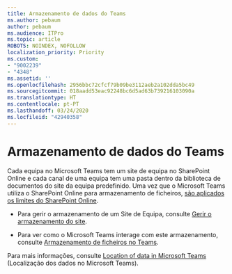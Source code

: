 ```yaml
---
title: Armazenamento de dados do Teams
ms.author: pebaum
author: pebaum
ms.audience: ITPro
ms.topic: article
ROBOTS: NOINDEX, NOFOLLOW
localization_priority: Priority
ms.custom:
- "9002239"
- "4348"
ms.assetid: ''
ms.openlocfilehash: 2956bbc72cfcf79b09be3112aeb2a102dda5bc49
ms.sourcegitcommit: 018aadd53eac92248bc6d5ad63b739216103090a
ms.translationtype: HT
ms.contentlocale: pt-PT
ms.lasthandoff: 03/24/2020
ms.locfileid: "42940358"
---
```

# <a name="teams-data-storage"></a>Armazenamento de dados do Teams

Cada equipa no Microsoft Teams tem um site de equipa no SharePoint Online e cada canal de uma equipa tem uma pasta dentro da biblioteca de documentos do site da equipa predefinido. Uma vez que o Microsoft Teams utiliza o SharePoint Online para armazenamento de ficheiros, [são aplicados os limites do SharePoint Online](https://docs.microsoft.com/microsoftteams/limits-specifications-teams#storage).

- Para gerir o armazenamento de um Site de Equipa, consulte [Gerir o armazenamento do site](https://docs.microsoft.com/sharepoint/manage-site-collection-storage-limits#manage-individual-site-storage-limits).

- Para ver como o Microsoft Teams interage com este armazenamento, consulte [Armazenamento de ficheiros no Teams](https://support.office.com/article/file-storage-in-teams-df5cc0a5-d1bb-414c-8870-46c6eb76686a).

Para mais informações, consulte [Location of data in Microsoft Teams](https://docs.microsoft.com/microsoftteams/location-of-data-in-teams) (Localização dos dados no Microsoft Teams).
